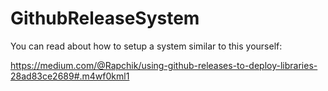 # GithubReleaseSystem

You can read about how to setup a system similar to this yourself:

https://medium.com/@Rapchik/using-github-releases-to-deploy-libraries-28ad83ce2689#.m4wf0kml1
